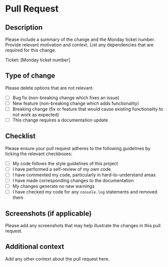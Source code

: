 # Pull Request

## Description

Please include a summary of the change and the Monday ticket number. Provide relevant motivation and context. List any dependencies that are required for this change.

Ticket: [Monday ticket number]

## Type of change

Please delete options that are not relevant.

- [ ] Bug fix (non-breaking change which fixes an issue)
- [ ] New feature (non-breaking change which adds functionality)
- [ ] Breaking change (fix or feature that would cause existing functionality to not work as expected)
- [ ] This change requires a documentation update

## Checklist

Please ensure your pull request adheres to the following guidelines by ticking the relevant checkboxes:

- [ ] My code follows the style guidelines of this project
- [ ] I have performed a self-review of my own code
- [ ] I have commented my code, particularly in hard-to-understand areas
- [ ] I have made corresponding changes to the documentation
- [ ] My changes generate no new warnings
- [ ] I have checked my code for any `console.log` statements and removed them

## Screenshots (if applicable)

Please add any screenshots that may help illustrate the changes in this pull request.

## Additional context

Add any other context about the pull request here.
